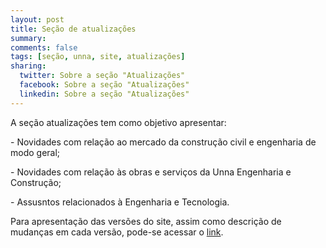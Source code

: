 ```yaml
---
layout: post
title: Seção de atualizações
summary: 
comments: false
tags: [seção, unna, site, atualizações]
sharing:
  twitter: Sobre a seção "Atualizações"
  facebook: Sobre a seção "Atualizações"
  linkedin: Sobre a seção "Atualizações"
---
```


A seção atualizações tem como objetivo apresentar:

<p class="service-description">- Novidades com relação ao mercado da construção civil e engenharia de modo geral;</p>
<p class="service-description">- Novidades com relação às obras e serviços da Unna Engenharia e Construção;</p>
<p class="service-description">- Assusntos relacionados à Engenharia e Tecnologia.</p>

Para apresentação das versões do site, assim como descrição de mudanças em cada versão, pode-se acessar o [link](version_.html).
